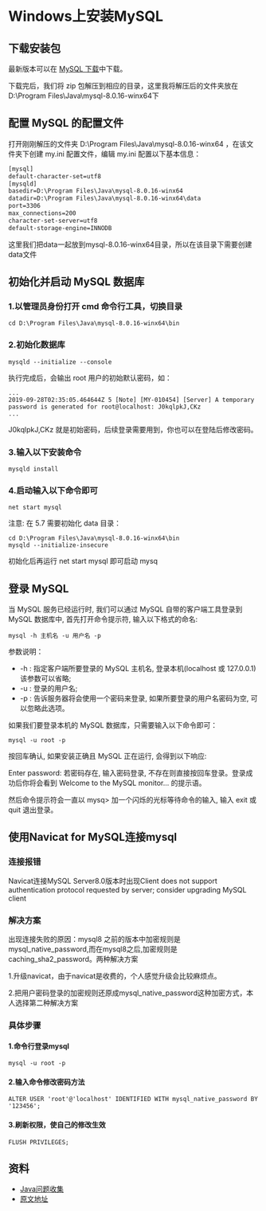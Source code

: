 # Windows上安装MySQL

## 下载安装包

最新版本可以在 [MySQL 下载](https://dev.mysql.com/downloads/mysql/)中下载。

下载完后，我们将 zip 包解压到相应的目录，这里我将解压后的文件夹放在 D:\Program Files\Java\mysql-8.0.16-winx64下

## 配置 MySQL 的配置文件
   
打开刚刚解压的文件夹 D:\Program Files\Java\mysql-8.0.16-winx64 ，在该文件夹下创建 my.ini 配置文件，编辑 my.ini 配置以下基本信息：

```cfml
[mysql] 
default-character-set=utf8 
[mysqld] 
basedir=D:\Program Files\Java\mysql-8.0.16-winx64
datadir=D:\Program Files\Java\mysql-8.0.16-winx64\data 
port=3306 
max_connections=200 
character-set-server=utf8 
default-storage-engine=INNODB
```

这里我们把data一起放到mysql-8.0.16-winx64目录，所以在该目录下需要创建data文件

## 初始化并启动 MySQL 数据库
   
### 1.以管理员身份打开 cmd 命令行工具，切换目录

    cd D:\Program Files\Java\mysql-8.0.16-winx64\bin
    
### 2.初始化数据库
    
    mysqld --initialize --console
    
执行完成后，会输出 root 用户的初始默认密码，如：
    
    ...
    2019-09-28T02:35:05.464644Z 5 [Note] [MY-010454] [Server] A temporary password is generated for root@localhost: J0kqlpkJ,CKz
    ...

J0kqlpkJ,CKz 就是初始密码，后续登录需要用到，你也可以在登陆后修改密码。

### 3.输入以下安装命令

    mysqld install

### 4.启动输入以下命令即可

    net start mysql
    
注意: 在 5.7 需要初始化 data 目录：

    cd D:\Program Files\Java\mysql-8.0.16-winx64\bin
    mysqld --initialize-insecure 
    
初始化后再运行 net start mysql 即可启动 mysq

## 登录 MySQL

当 MySQL 服务已经运行时, 我们可以通过 MySQL 自带的客户端工具登录到 MySQL 数据库中, 首先打开命令提示符, 输入以下格式的命名:

    mysql -h 主机名 -u 用户名 -p

参数说明：

- -h : 指定客户端所要登录的 MySQL 主机名, 登录本机(localhost 或 127.0.0.1)该参数可以省略;
- -u : 登录的用户名;
- -p : 告诉服务器将会使用一个密码来登录, 如果所要登录的用户名密码为空, 可以忽略此选项。

如果我们要登录本机的 MySQL 数据库，只需要输入以下命令即可：

    mysql -u root -p
    
按回车确认, 如果安装正确且 MySQL 正在运行, 会得到以下响应:

Enter password:
若密码存在, 输入密码登录, 不存在则直接按回车登录。登录成功后你将会看到 Welcome to the MySQL monitor... 的提示语。

然后命令提示符会一直以 mysq> 加一个闪烁的光标等待命令的输入, 输入 exit 或 quit 退出登录。

## 使用Navicat for MySQL连接mysql

### 连接报错

Navicat连接MySQL Server8.0版本时出现Client does not support authentication protocol requested by server; consider upgrading MySQL client

### 解决方案

出现连接失败的原因：mysql8 之前的版本中加密规则是mysql_native_password,而在mysql8之后,加密规则是caching_sha2_password。两种解决方案

1.升级navicat，由于navicat是收费的，个人感觉升级会比较麻烦点。

2.把用户密码登录的加密规则还原成mysql_native_password这种加密方式，本人选择第二种解决方案

### 具体步骤

#### 1.命令行登录mysql

    mysql -u root -p

#### 2.输入命令修改密码方法

    ALTER USER 'root'@'localhost' IDENTIFIED WITH mysql_native_password BY '123456';
 
#### 3.刷新权限，使自己的修改生效

    FLUSH PRIVILEGES;

## 资料

- [Java问题收集](https://github.com/smltq/spring-boot-demo/tree/master/java-gather)
- [原文地址](https://dev.mysql.com/doc/refman/8.0/en/innodb-transaction-isolation-levels.html)
